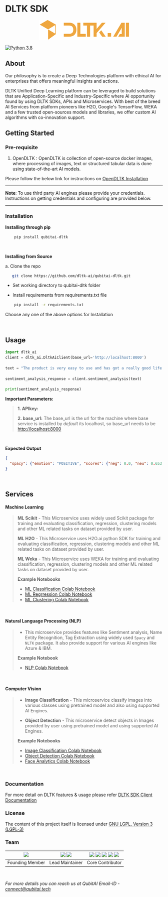 # DLTK SDK

<p align="center">
<a href="https://dltk.ai/">
  <img src="dltk.png" alt="DLTK logo">
</a>
</p>

[![Python 3.8](https://img.shields.io/badge/python-3.8-blue.svg)](https://www.python.org/downloads/release/python-380/)


## About

Our philosophy is to create a Deep Technologies platform with ethical AI for enterprises that offers meaningful insights and actions. 

DLTK Unified Deep Learning platform can be leveraged to build solutions that are Application-Specific and Industry-Specific where AI opportunity found by using DLTK SDKs, APIs and Microservices. With best of the breed AI Services from platform pioneers like H2O, Google's TensorFlow, WEKA and a few trusted open-sources models and libraries, we offer custom AI algorithms with co-innovation support. 

## Getting Started

### Pre-requisite

1. OpenDLTK : OpenDLTK is collection of open-source docker images, where processing of images, text or structured tabular data is done using state-of-the-art AI models.

Please follow the below link for instructions on [OpenDLTK Installation](https://docs.dltk.ai/getting_started/openDLTK_setup.html)

---

**Note**: To use third party AI engines please provide your credentials. Instructions on getting credentials and configuring are provided below.

---


### Installation

**Installing through pip**
```sh
    pip install qubitai-dltk
```

<br />

**Installing from Source**

a. Clone the repo

```sh
   git clone https://github.com/dltk-ai/qubitai-dltk.git
``` 
* Set working directory to qubitai-dltk folder

* Install requirements from requirements.txt file

```sh
    pip install -r requirements.txt
```

Choose any one of the above options for Installation

<br />

## Usage

```python
import dltk_ai
client = dltk_ai.DltkAiClient(base_url='http://localhost:8000')

text = "The product is very easy to use and has got a really good life expectancy."

sentiment_analysis_response = client.sentiment_analysis(text)

print(sentiment_analysis_response)
```

**Important Parameters:**

> **1. APIkey:**
>
>
> **2. base_url:**
> The base_url is the url for the machine where base service is installed by _default_ its localhost, so base_url needs to be [http://localhost:8000]()

<br />

**Expected Output**
```json
{
  "spacy": {"emotion": "POSITIVE", "scores": {"neg": 0.0, "neu": 0.653, "pos": 0.347, "compound": 0.7496}}
}
```

<br>

## Services

#### Machine Learning
>
>**ML Scikit** -  This Microservice uses widely used Scikit package for training and evaluating classification, regression, clustering models and other ML related tasks on dataset provided by user.
>
>**ML H2O** - This Microservice uses H2O.ai python SDK for training and evaluating classification, regression, clustering models and other ML related tasks on dataset provided by user.
>
>**ML Weka** - This Microservice uses WEKA for training and evaluating classification, regression, clustering models and other ML related tasks on dataset provided by user.
>
>**Example Notebooks**
> - [ML Classification Colab Notebook](https://colab.research.google.com/github/dltk-ai/qubitai-dltk/blob/master/examples/machine_learning/DLTK%20ML%20Classification%20Tutorial.ipynb)
> - [ML Regrression Colab Notebook](https://colab.research.google.com/github/dltk-ai/qubitai-dltk/blob/master/examples/machine_learning/DLTK%20ML%20Regression%20Tutorial.ipynb)
> - [ML Clustering Colab Notebook](https://colab.research.google.com/github/dltk-ai/qubitai-dltk/blob/master/examples/machine_learning/DLTK%20ML%20Clustering%20Tutorial.ipynb)

<br/>

#### Natural Language Processing (NLP)
>
>* This microservice provides features like Sentiment analysis, Name Entity Recognition, Tag Extraction using widely used ``Spacy`` and `NLTK` package. It also provide support
> for various AI engines like Azure & IBM.
>
>**Example Notebook**
> - [NLP Colab Notebook](https://colab.research.google.com/github/dltk-ai/qubitai-dltk/blob/master/examples/natural_language_processing/DLTK%20NLP.ipynb)


<br/>

#### Computer Vision

>* **Image Classification** - This microservice classify images into various classes using pretrained model and also using supported AI Engines.
> 
>* **Object Detection** - This microservice detect objects in Images provided by user using pretrained model and using supported AI Engines.
>
> **Example Notebooks**
> - [Image Classification Colab Notebook](https://colab.research.google.com/github/dltk-ai/qubitai-dltk/blob/master/examples/computer_vision/DLTK%20Image%20Classification.ipynb)
> - [Object Detection Colab Notebook](https://colab.research.google.com/github/dltk-ai/qubitai-dltk/blob/master/examples/computer_vision/DLTK%20Object%20detection.ipynb)
> - [Face Analytics Colab Notebook](https://colab.research.google.com/github/dltk-ai/qubitai-dltk/blob/master/examples/computer_vision/DLTK%20Face%20Detection.ipynb)

<br/>

### Documentation

For more detail on DLTK features & usage please refer [DLTK SDK Client Documentation](https://docs.dltk.ai)

### License

The content of this project itself is licensed under [GNU LGPL, Version 3 (LGPL-3)](https://github.com/dltk-ai/qubitai-dltk/blob/master/LICENSE)


### Team

|[![](https://github.com/shreeramiyer.png?size=50)](https://github.com/shreeramiyer)| [![](https://github.com/GHub4Naveen.png?size=50)](https://github.com/GHub4Naveen) [![](https://github.com/alamcta.png?size=50)](https://github.com/alamcta) |[![](https://github.com/SivaramVeluri15.png?size=50)](https://github.com/SivaramVeluri15) [![](https://github.com/vishnupeesapati.png?size=49)](https://github.com/vishnupeesapati) [![](https://github.com/appareddyraja.png?size=50)](https://github.com/appareddyraja) [![](https://github.com/kavyavelagapudi252.png?size=50)](https://github.com/kavyavelagapudi252) [![](https://github.com/vivekkya.png?size=49)](https://github.com/vivekkya)
|:--:|:--:|:--:|
|Founding Member|Lead Maintainer|Core Contributor|

<br />

*For more details you can reach us at QubitAI Email-ID - [connect@qubitai.tech](connect@qubitai.tech)*
